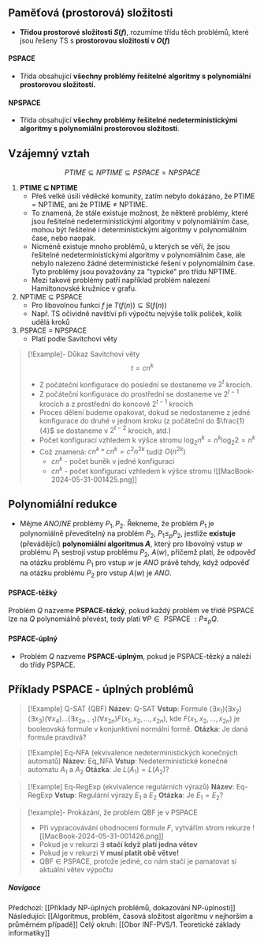 ## Paměťová (prostorová) složitosti
- **Třídou prostorové složitosti $S(f)$**, rozumíme třídu těch problémů, které jsou řešeny TS s **prostorovou složitostí v $O(f)$**
#### PSPACE
- Třída obsahující **všechny problémy řešitelné algoritmy s polynomiální prostorovou složitostí.**
#### NPSPACE
- Třída obsahující **všechny problémy řešitelné nedeterministickými algoritmy s polynomiální prostorovou složitostí**.

## Vzájemný vztah
$$PTIME \subseteq NPTIME \subseteq PSPACE = NPSPACE$$
1. **PTIME $\subseteq$ NPTIME**
	- Přeš velké úsilí věděcké komunity, zatím nebylo dokázáno, že PTIME $=$ NPTIME, ani že PTIME $\neq$ NPTIME.
	- To znamená, že stále existuje možnost, že některé problémy, které jsou řešitelné nedeterministickými algoritmy v polynomiálním čase, mohou být řešitelné i deterministickými algoritmy v polynomiálním čase, nebo naopak.
	- Nicméně existuje mnoho problémů, u kterých se věří, že jsou řešitelné nedeterministickými algoritmy v polynomiálním čase, ale nebylo nalezeno žádné deterministické řešení v polynomiálním čase. Tyto problémy jsou považovány za "typické" pro třídu NPTIME.
	- Mezi takové problémy patří například problém nalezení Hamiltonovské kružnice v grafu.
2. NPTIME $\subseteq$ PSPACE
	- Pro libovolnou funkci $f$ je $T(f(n)) \subseteq S(f(n))$
	- Např. TS očividně navštíví při výpočtu nejvýše tolik políček, kolik udělá kroků
3. PSPACE $=$ NPSPACE
	- Platí podle Savitchovi věty

>[!Example]- Důkaz Savitchovi věty
>$$t = cn^{k}$$
>- Z počáteční konfigurace do poslední se dostaneme ve $2^{t}$ krocích.
>- Z počáteční konfigurace do prostřední se dostaneme ve $2^{t-1}$ krocích a z prostřední do koncové $2^{t-1}$ krocích
>- Proces dělení budeme opakovat, dokud se nedostaneme z jedné konfigurace do druhé v jednom kroku (z počáteční do $\frac{1}{4}$ se dostaneme v $2^{t-2}$ krocích, atd.)
>- Počet konfigurací vzhledem k výšce stromu $\log_{2}n^{k} = n^{k} \log_{2}2 = n^{k}$
>- Což znamená: $cn^{k} * cn^{k} = c^{2}n^{2k}$ tudíž $O(n^{2k})$
>	- $cn^{k}$ - počet buněk v jedné konfiguraci
>	- $cn^{k}$ - počet konfigurací vzhledem k výšce stromu
>![[MacBook-2024-05-31-001425.png]]

## Polynomiální redukce
- Mějme $ANO/NE$ problémy $P_{1}, P_{2}$. Řekneme, že problém $P_{1}$ je polynomiálně převeditelný na problém $P_{2}$, $P_{1} \leq_{p} P_{2}$, jestliže **existuje** (převádějící) **polynomiální algoritmus $A$**, který pro libovolný vstup $w$ problému $P_{1}$ sestrojí vstup problému $P_{2}$, $A(w)$, přičemž platí, že odpověď na otázku problému $P_{1}$ pro vstup $w$ je $ANO$ právě tehdy, když odpověď na otázku problému $P_{2}$ pro vstup $A(w)$ je $ANO$.
#### PSPACE-těžký
Problém $Q$ nazveme **PSPACE-tězký**, pokud každý problém ve třídě PSPACE lze na $Q$ polynomiálně převést, tedy platí $\forall P \in \text{ PSPACE } : P \leq_{p} Q$.
#### PSPACE-úplný
- Problém $Q$ nazveme **PSPACE-úplným**, pokud je PSPACE-tězký a náleží do třídy PSPACE.

## Příklady PSPACE - úplných problémů
>[!Example] Q-SAT (QBF)
>**Název**: Q-SAT
>**Vstup**: Formule $(\exists x_{1})(\exists x_{2})(\exists x_{3})(\forall x_{4}) ... (\exists x_{2n-1}) (\forall x_{2n}) F(x_{1}, x_{2}, ..., x_{2n})$, kde $F(x_{1}, x_{2}, ..., x_{2n})$ je booleovská formule v konjunktivní normální formě.
>**Otázka**: Je daná formule pravdivá?

>[!Example] Eq-NFA (ekvivalence nedeterministických konečných automatů)
>**Název**: Eq_NFA
>**Vstup**: Nedeterministické konečné automatu $A_{1}$ a $A_{2}$
>**Otázka**: Je $L(A_{1}) = L(A_{2})$?

>[!Example] Eq-RegExp (ekvivalence regulárních výrazů)
>**Název**: Eq-RegExp
>**Vstup**: Regulární výrazy $E_{1}$ a $E_{2}$
>**Otázka**: Je $E_{1} = E_{2}$?

>[!example]- Prokázání, že problém QBF je v PSPACE
>- Při vypracovávání ohodnocení formule $F$, vytvářím strom rekurze ![[MacBook-2024-05-31-001426.png]]
>- Pokud je v rekurzi $\exists$ **stačí když platí jedna větev**
>- Pokud je v rekurzi $\forall$ **musí platit obě větve!**
>- QBF $\in$ PSPACE, protože jediné, co nám stačí je pamatovat si aktuální větev výpočtu

##### Navigace
Předchozí:  [[Příklady NP-úplných problémů, dokazování NP-úplnosti]]
Následující: [[Algoritmus, problém, časová složitost algoritmu v nejhorším a průměrném případě]]
Celý okruh: [[Obor INF-PVS/1. Teoretické základy informatiky]]
